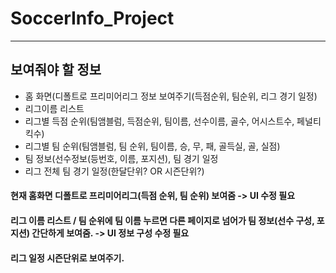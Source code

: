 # SoccerInfo_Project
***
## 보여줘야 할 정보
* 홈 화면(디폴트로 프리미어리그 정보 보여주기(득점순위, 팀순위, 리그 경기 일정)
* 리그이름 리스트
* 리그별 득점 순위(팀앰블럼, 득점순위, 팀이름, 선수이름, 골수, 어시스트수, 페널티킥수)
* 리그별 팀 순위(팀앰블럼, 팀 순위, 팀이름, 승, 무, 패, 골득실, 골, 실점)
* 팀 정보(선수정보(등번호, 이름, 포지션), 팀 경기 일정
* 리그 전체 팀 경기 일정(한달단위? OR 시즌단위?)

#### 현재 홈화면 디폴트로 프리미어리그(득점 순위, 팀 순위) 보여줌 -> UI 수정 필요
#### 리그 이름 리스트 / 팀 순위에 팀 이름 누르면 다른 페이지로 넘어가 팀 정보(선수 구성, 포지션) 간단하게 보여줌. -> UI 정보 구성 수정 필요
#### 리그 일정 시즌단위로 보여주기.
